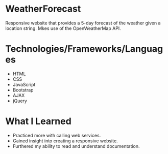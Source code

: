 # WeatherForecast

Responsive website that provides a 5-day forecast of the weather given a location string. Mkes use of the
OpenWeatherMap API.

# Technologies/Frameworks/Languages

* HTML
* CSS
* JavaScript
* Bootstrap
* AJAX
* jQuery

# What I Learned

* Practiced more with calling web services.
* Gained insight into creating a responsive website.
* Furthered my ability to read and understand documentation.
